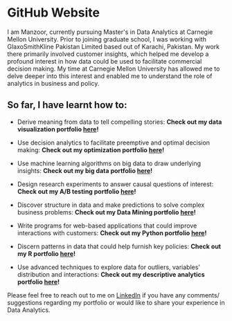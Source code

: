 # GitHub Website  

I am Manzoor, currently pursuing Master's in Data Analytics at Carnegie Mellon University. Prior to joining graduate school, I was working with GlaxoSmithKline Pakistan Limited based out of Karachi, Pakistan. My work there primarily involved customer insights, which helped me develop a profound interest in how data could be used to facilitate commercial decision making. My time at Carnegie Mellon University has allowed me to delve deeper into this interest and enabled me to understand the role of analytics in business and policy. 

## So far, I have learnt how to:

* Derive meaning from data to tell compelling stories: **Check out my data visualization portfolio [here](https://mhmirza.github.io/DataViz/)!**

* Use decision analytics to facilitate preemptive and optimal decision making: **Check out my optimization portfolio [here](https://mhmirza.github.io/Optimization/)!**

* Use machine learning algorithms on big data to draw underlying insights: **Check out my big data portfolio [here](https://mhmirza.github.io/BigData/)!**

* Design research experiments to answer causal questions of interest: **Check out my A/B testing portfolio [here](https://mhmirza.github.io/ABTesting/)!**

* Discover structure in data and make predictions to solve complex business problems: **Check out my Data Mining portfolio [here](https://mhmirza.github.io/DataMining/)!**

* Write programs for web-based applications that could improve interactions with customers: **Check out my Python portfolio [here](https://mhmirza.github.io/PythonProgramming/)!**

* Discern patterns in data that could help furnish key policies: **Check out my R portfolio [here](https://mhmirza.github.io/RAnalytics/)!**

* Use advanced techniques to explore data for outliers, variables' distribution and interactions: **Check out my descriptive analytics portfolio [here](https://mhmirza.github.io/DescriptiveAnalytics/)!**

Please feel free to reach out to me on [LinkedIn](https://www.linkedin.com/in/manzoorhassanmirza/) if you have any comments/ suggestions regarding my portfolio or would like to share your experience in Data Analytics.

